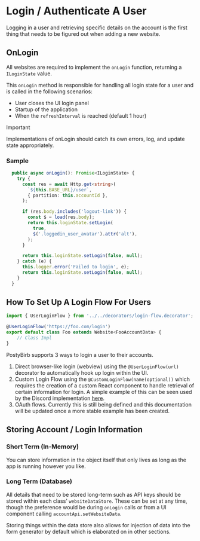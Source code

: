 # Login / Authenticate A User

Logging in a user and retrieving specific details on the account is the first thing that needs to
be figured out when adding a new website.

## OnLogin

All websites are required to implement the `onLogin` function, returning a `ILoginState` value.

This `onLogin` method is responsible for handling all login state for a user and is called in the
following scenarios:

- User closes the UI login panel
- Startup of the application
- When the `refreshInterval` is reached (default 1 hour)

> [!IMPORTANT]
> Implementations of onLogin should catch its own errors, log, and update state appropriately.

### Sample

```ts
  public async onLogin(): Promise<ILoginState> {
    try {
      const res = await Http.get<string>(
        `${this.BASE_URL}/user`,
        { partition: this.accountId },
      );

      if (res.body.includes('logout-link')) {
        const $ = load(res.body);
        return this.loginState.setLogin(
          true,
          $('.loggedin_user_avatar').attr('alt'),
        );
      }

      return this.loginState.setLogin(false, null);
    } catch (e) {
      this.logger.error('Failed to login', e);
      return this.loginState.setLogin(false, null);
    }
  }
```

## How To Set Up A Login Flow For Users

```ts
import { UserLoginFlow } from '../../decorators/login-flow.decorator';

@UserLoginFlow('https://foo.com/login')
export default class Foo extends Website<FooAccountData> {
    // Class Impl
}
```

PostyBirb supports 3 ways to login a user to their accounts.

1. Direct browser-like login (webview) using the `@UserLoginFlow(url)` decorator
to automatically hook up login within the UI.
2. Custom Login Flow using the `@CustomLoginFlow(name(optional))` which requires the
creation of a custom React component to handle retrieval of certain information for login.
A simple example of this can be seen used by the Discord implementation
[here](../../../apps/postybirb-ui/src/website-components/discord/).
3. OAuth flows. Currently this is still being defined and this documentation will be updated
once a more stable example has been created.

## Storing Account / Login Information

### Short Term (In-Memory)

You can store information in the object itself that only lives as long as the app is
running however you like.

### Long Term (Database)

All details that need to be stored long-term such as API keys should be stored within
each class' `websiteDataStore`. These can be set at any time, though the preference would
be during `onLogin` calls or from a UI component calling `accountApi.setWebsiteData`.

Storing things within the data store also allows for injection of data into the form
generator by default which is elaborated on in other sections.

